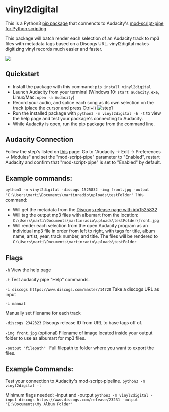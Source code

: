 # vinyl2digital

This is a Python3 [pip package](https://pypi.org/project/vinyl2digital) that connencts to Audacity's [mod-script-pipe for Python scripting](https://manual.audacityteam.org/man/scripting.html).  

This package will batch render each selection of an Audacity track to mp3 files with metadata tags based on a Discogs URL. vinyl2digital makes digitizing vinyl records much easier and faster. 

![](demogif.gif)

## Quickstart
* Install the package with this command: ```pip install vinyl2digital``` 
* Launch Audacity from your terminal (Windows 10: ```start audacity.exe```, Linux/Mac: ```open -a Audacity```)
* Record your audio, and splice each song as its own selection on the track (place the cursor and press Ctrl+i)
![step1](https://i.imgur.com/s7ktUmZ.png)
* Run the installed package with ```python3 -m vinyl2digital -h -t``` to view the help page and test your package's connecting to Audacity.
* While Audacity is open, run the pip package from the command line.

## Audacity Connection
Follow the step's listed on [this](https://manual.audacityteam.org/man/scripting.html#Enable_mod-script-pipe) page: Go to "Audacity -> Edit -> Preferences -> Modules" and set the "mod-script-pipe" parameter to "Enabled", restart Audacity and confirm that "mod-script-pipe" is set to "Enabled" by default.

## Example commands:
```python3 -m vinyl2digital -discogs 1525832 -img front.jpg -output "C:\Users\marti\Documents\martinradio\uploads\testFolder"```
This command:
* Will get the metadata from the [Discogs release page with id=1525832](https://www.discogs.com/Anthony-And-The-Camp-Suspense/release/1525832) 
* Will tag the output mp3 files with albumart from the location: ```C:\Users\marti\Documents\martinradio\uploads\testFolder\front.jpg```
* Will render each selection from the open Audacity program as an individual mp3 file in order from left to right, with tags for title, album name, artist, year, track number, and title. The files will be rendered to ```C:\Users\marti\Documents\martinradio\uploads\testFolder```

## Flags

```-h``` View the help page

```-t``` Test audacity pipe "Help" commands.

```-i discogs https://www.discogs.com/master/14720``` Take a discogs URL as input

```
-i manual
```
Manually set filename for each track

```-discogs 2342323``` Discogs release ID from URL to base tags off of.

```-img front.jpg``` (optional) Filename of image located inside your output folder to use as albumart for mp3 files.

```-output "filepath" ``` Full filepath to folder where you want to export the files.


## Example Commands:

Test your connection to Audacity's mod-script-pipeline.
`python3 -m vinyl2digital -t`

Minimum flags needed: -input and -output
`python3 -m vinyl2digital -input discogs https://www.discogs.com/release/23231 -output "E:\Documents\My Album Folder"`



   
